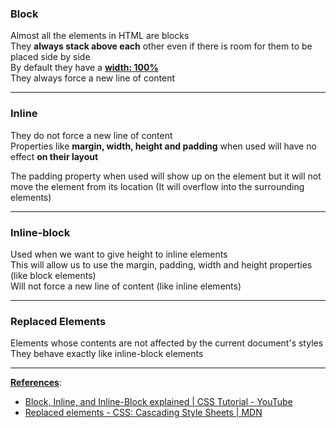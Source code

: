 ### Block

Almost all the elements in HTML are blocks  
They **always stack above each** other even if there is room for them to be placed side by side  
By default they have a **<u>width: 100%</u>**  
They always force a new line of content

---

### Inline

They do not force a new line of content  
Properties like **margin, width, height and padding** when used will have no effect **on their layout**

The padding property when used will show up on the element but it will not move the element from its location (It will overflow into the surrounding elements)

---

### Inline-block

Used when we want to give height to inline elements  
This will allow us to use the margin, padding, width and height properties (like block elements)  
Will not force a new line of content (like inline elements)

---

### Replaced Elements

Elements whose contents are not affected by the current document's styles  
They behave exactly like inline-block elements

---

**<u>References</u>**:

* [Block, Inline, and Inline-Block explained | CSS Tutorial - YouTube](https://www.youtube.com/watch?v=x_i2gga-sYg)
* [Replaced elements - CSS: Cascading Style Sheets | MDN](https://developer.mozilla.org/en-US/docs/Web/CSS/Replaced_element)
